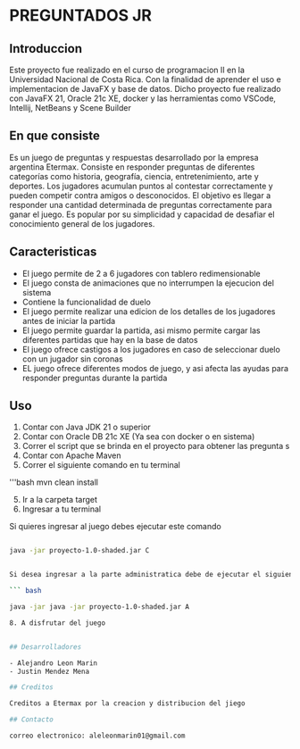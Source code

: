 # PREGUNTADOS JR

## Introduccion

Este proyecto fue realizado en el curso de programacion II 
en la Universidad Nacional de Costa Rica. Con la finalidad de
aprender el uso e implementacion de JavaFX y base de datos.
Dicho proyecto fue realizado con JavaFX 21, Oracle 21c XE, docker 
y las herramientas como VSCode, Intellij, NetBeans y Scene Builder

## En que consiste

Es un juego de preguntas y respuestas desarrollado por la empresa argentina Etermax. Consiste en responder preguntas de diferentes categorías como historia, geografía, ciencia, entretenimiento, arte y deportes. Los jugadores acumulan puntos al contestar correctamente y pueden competir contra amigos o desconocidos. El objetivo es llegar a responder una cantidad determinada de preguntas correctamente para ganar el juego. Es popular por su simplicidad y capacidad de desafiar el conocimiento general de los jugadores.

## Caracteristicas 

- El juego permite de 2 a 6 jugadores con tablero redimensionable 
- El juego consta de animaciones que no interrumpen la ejecucion del sistema 
- Contiene la funcionalidad de duelo 
- El juego permite realizar una edicion de los detalles de los jugadores antes de iniciar la partida 
- El juego permite guardar la partida, asi mismo permite cargar las diferentes partidas que hay en la base de datos 
- El juego ofrece castigos a los jugadores en caso de seleccionar duelo con un jugador sin coronas 
- EL juego ofrece diferentes modos de juego, y asi afecta las ayudas para responder preguntas durante la partida 

## Uso 

1. Contar con Java JDK 21 o superior 
2. Contar con Oracle DB 21c XE (Ya sea con docker o en sistema)
3. Correr el script que se brinda en el proyecto para obtener las pregunta s
4. Contar con Apache Maven 
5. Correr el siguiente comando en tu terminal 

'''bash 
mvn clean install 

5. Ir a la carpeta target 
6. Ingresar a tu terminal 

Si quieres ingresar al juego debes ejecutar este comando

```bash 

java -jar proyecto-1.0-shaded.jar C


Si desea ingresar a la parte administratica debe de ejecutar el siguiente comando 

``` bash 

java -jar java -jar proyecto-1.0-shaded.jar A

8. A disfrutar del juego 


## Desarrolladores

- Alejandro Leon Marin 
- Justin Mendez Mena 

## Creditos 

Creditos a Etermax por la creacion y distribucion del jiego 

## Contacto 

correo electronico: aleleonmarin01@gmail.com